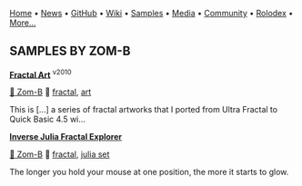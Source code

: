 [Home](https://qb64.com) • [News](../news.md) • [GitHub](../github.md) • [Wiki](../wiki.md) • [Samples](../samples.md) • [Media](../media.md) • [Community](../community.md) • [Rolodex](../rolodex.md) • [More...](../more.md)

## SAMPLES BY ZOM-B

**[Fractal Art](fractal-art/index.md)** <sup>v2010</sup>

[🐝 Zom-B](zom-b.md) 🔗 [fractal](fractal.md), [art](art.md)

This is [...] a series of fractal artworks that I ported from Ultra Fractal to Quick Basic 4.5 wi...

**[Inverse Julia Fractal Explorer](inverse-julia-fractal-explorer/index.md)**

[🐝 Zom-B](zom-b.md) 🔗 [fractal](fractal.md), [julia set](julia-set.md)

The longer you hold your mouse at one position, the more it starts to glow.
